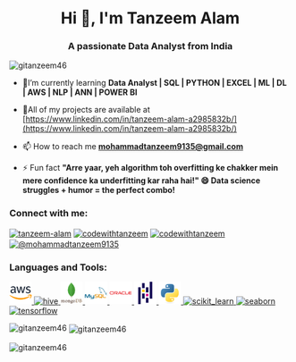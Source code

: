 <h1 align="center">Hi 👋, I'm Tanzeem Alam</h1>
<h3 align="center">A passionate Data Analyst from India</h3>

<p align="left"> <img src="https://komarev.com/ghpvc/?username=gitanzeem46&label=Profile%20views&color=0e75b6&style=flat" alt="gitanzeem46" /> </p>

- 📍I’m currently learning **Data Analyst | SQL | PYTHON | EXCEL | ML | DL | AWS | NLP | ANN | POWER BI**

- 📌All of my projects are available at [https://www.linkedin.com/in/tanzeem-alam-a2985832b/](https://www.linkedin.com/in/tanzeem-alam-a2985832b/)

- 📫 How to reach me **mohammadtanzeem9135@gmail.com**

- ⚡ Fun fact **"Arre yaar, yeh algorithm toh overfitting ke chakker mein mere confidence ka underfitting kar raha hai!" 😄 Data science struggles + humor = the perfect combo!**

<h3 align="left">Connect with me:</h3>
<p align="left">
<a href="https://linkedin.com/in/tanzeem-alam" target="blank"><img align="center" src="https://raw.githubusercontent.com/rahuldkjain/github-profile-readme-generator/master/src/images/icons/Social/linked-in-alt.svg" alt="tanzeem-alam" height="30" width="40" /></a>
<a href="https://kaggle.com/codewithtanzeem" target="blank"><img align="center" src="https://raw.githubusercontent.com/rahuldkjain/github-profile-readme-generator/master/src/images/icons/Social/kaggle.svg" alt="codewithtanzeem" height="30" width="40" /></a>
<a href="https://instagram.com/codewithtanzeem" target="blank"><img align="center" src="https://raw.githubusercontent.com/rahuldkjain/github-profile-readme-generator/master/src/images/icons/Social/instagram.svg" alt="codewithtanzeem" height="30" width="40" /></a>
<a href="https://medium.com/@mohammadtanzeem9135" target="blank"><img align="center" src="https://raw.githubusercontent.com/rahuldkjain/github-profile-readme-generator/master/src/images/icons/Social/medium.svg" alt="@mohammadtanzeem9135" height="30" width="40" /></a>
</p>

<h3 align="left">Languages and Tools:</h3>
<p align="left"> <a href="https://aws.amazon.com" target="_blank" rel="noreferrer"> <img src="https://raw.githubusercontent.com/devicons/devicon/master/icons/amazonwebservices/amazonwebservices-original-wordmark.svg" alt="aws" width="40" height="40"/> </a> <a href="https://hive.apache.org/" target="_blank" rel="noreferrer"> <img src="https://www.vectorlogo.zone/logos/apache_hive/apache_hive-icon.svg" alt="hive" width="40" height="40"/> </a> <a href="https://www.mongodb.com/" target="_blank" rel="noreferrer"> <img src="https://raw.githubusercontent.com/devicons/devicon/master/icons/mongodb/mongodb-original-wordmark.svg" alt="mongodb" width="40" height="40"/> </a> <a href="https://www.mysql.com/" target="_blank" rel="noreferrer"> <img src="https://raw.githubusercontent.com/devicons/devicon/master/icons/mysql/mysql-original-wordmark.svg" alt="mysql" width="40" height="40"/> </a> <a href="https://www.oracle.com/" target="_blank" rel="noreferrer"> <img src="https://raw.githubusercontent.com/devicons/devicon/master/icons/oracle/oracle-original.svg" alt="oracle" width="40" height="40"/> </a> <a href="https://pandas.pydata.org/" target="_blank" rel="noreferrer"> <img src="https://raw.githubusercontent.com/devicons/devicon/2ae2a900d2f041da66e950e4d48052658d850630/icons/pandas/pandas-original.svg" alt="pandas" width="40" height="40"/> </a> <a href="https://www.python.org" target="_blank" rel="noreferrer"> <img src="https://raw.githubusercontent.com/devicons/devicon/master/icons/python/python-original.svg" alt="python" width="40" height="40"/> </a> <a href="https://scikit-learn.org/" target="_blank" rel="noreferrer"> <img src="https://upload.wikimedia.org/wikipedia/commons/0/05/Scikit_learn_logo_small.svg" alt="scikit_learn" width="40" height="40"/> </a> <a href="https://seaborn.pydata.org/" target="_blank" rel="noreferrer"> <img src="https://seaborn.pydata.org/_images/logo-mark-lightbg.svg" alt="seaborn" width="40" height="40"/> </a> <a href="https://www.tensorflow.org" target="_blank" rel="noreferrer"> <img src="https://www.vectorlogo.zone/logos/tensorflow/tensorflow-icon.svg" alt="tensorflow" width="40" height="40"/> </a> </p>

<p><img align="left" src="https://github-readme-stats.vercel.app/api/top-langs?username=gitanzeem46&show_icons=true&locale=en&layout=compact" alt="gitanzeem46" /></p>

<p>&nbsp;<img align="center" src="https://github-readme-stats.vercel.app/api?username=gitanzeem46&show_icons=true&locale=en" alt="gitanzeem46" /></p>

<p><img align="center" src="https://github-readme-streak-stats.herokuapp.com/?user=gitanzeem46&" alt="gitanzeem46" /></p>
